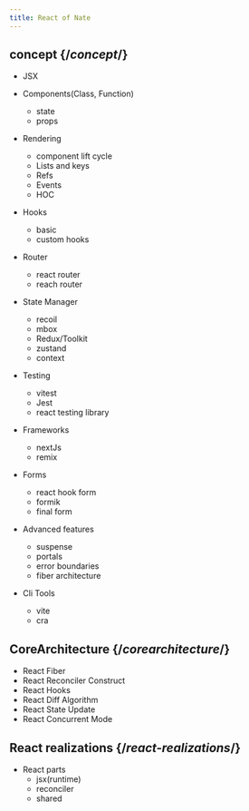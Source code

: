 ```yaml
---
title: React of Nate
---
```



## concept {/*concept*/}

- JSX
- Components(Class, Function)
  - state
  - props

- Rendering
  - component lift cycle
  - Lists and keys
  - Refs
  - Events
  - HOC

- Hooks
  - basic
  - custom hooks

- Router
  - react router
  - reach router

- State Manager
  - recoil
  - mbox
  - Redux/Toolkit
  - zustand
  - context

- Testing
  - vitest
  - Jest
  - react testing library

- Frameworks
  - nextJs
  - remix

- Forms
  - react hook form
  - formik
  - final form

- Advanced features
  - suspense
  - portals
  - error boundaries
  - fiber architecture

- Cli Tools
  - vite
  - cra

## CoreArchitecture {/*corearchitecture*/}

- React Fiber
- React Reconciler Construct
- React Hooks
- React Diff Algorithm
- React State Update
- React Concurrent Mode


## React realizations {/*react-realizations*/}

- React parts
  - jsx(runtime)
  - reconciler
  - shared